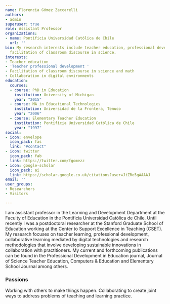 ```yaml
---
name: Florencia Gómez Zaccarelli
authors:
- admin
superuser: true
role: Assistant Professor
organizations:
- name: Pontificia Universidad Católica de Chile
  url: ''
bio: My research interests include teacher education, professional development, and
  facilitation of classroom discourse in science.
interests:
- Teacher education
- 'Teacher professional development '
- Facilitation of classroom discourse in science and math
- Collaboration in digital environments
education:
  courses:
  - course: PhD in Education
    institution: University of Michigan
    year: "2015"
  - course: MA in Educational Technologies
    institution: Universidad de la Frontera, Temuco
    year: "2006"
  - course: Elementary Teacher Education
    institution: Pontificia Universidad Católica de Chile
    year: "1997"
social:
- icon: envelope
  icon_pack: fas
  link: "#contact"
- icon: twitter
  icon_pack: fab
  link: https://twitter.com/fgomezz
- icon: google-scholar
  icon_pack: ai
  link: https://scholar.google.co.uk/citations?user=JtZRo5gAAAAJ
email: ''
user_groups:
- Researchers
- Visitors

---
```

I am assistant professor in the Learning and Development Department at the Faculty of Education in the Pontificia Universidad Católica de Chile. Until recently I was a postdoctoral researcher at the Stanford Graduate School of Education working at the Center to Support Excellence in Teaching (CSET). My research focuses on teacher learning, professional development, collaborative learning mediated by digital technologies and research methodologies that involve developing sustainable innovations in collaboration with practitioners. My current and forthcoming publications can be found in the Professional Development in Education journal, Journal of Science Teacher Education, Computers & Education and Elementary School Journal among others.

### Passions

Working with others to make things happen. Collaborating to create joint ways to address problems of teaching and learning practice.